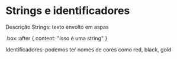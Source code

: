 # Strings e identificadores



Descrição
Strings: texto envolto em aspas

.box::after {
	content: "Isso é uma string"
}

Identificadores: podemos ter nomes de cores como red, black, gold